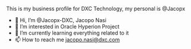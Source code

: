 This is my business profile for DXC Technology, my personal is @Jacopx
- 👋 Hi, I’m @Jacopx-DXC, Jacopo Nasi
- 👀 I’m interested in Oracle Hyperion Project
- 🌱 I’m currently learning everything related to it
- 📫 How to reach me jacopo.nasi@dxc.com

<!---
Jacopx-DXC/Jacopx-DXC is a ✨ special ✨ repository because its `README.md` (this file) appears on your GitHub profile.
You can click the Preview link to take a look at your changes.
--->
